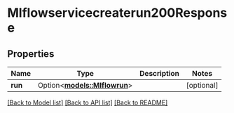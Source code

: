 # Mlflowservicecreaterun200Response

## Properties

Name | Type | Description | Notes
------------ | ------------- | ------------- | -------------
**run** | Option<[**models::Mlflowrun**](Mlflowrun.md)> |  | [optional]

[[Back to Model list]](../README.md#documentation-for-models) [[Back to API list]](../README.md#documentation-for-api-endpoints) [[Back to README]](../README.md)


